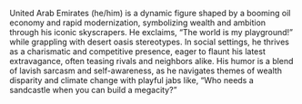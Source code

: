 United Arab Emirates (he/him) is a dynamic figure shaped by a booming oil economy and rapid modernization, symbolizing wealth and ambition through his iconic skyscrapers. He exclaims, “The world is my playground!” while grappling with desert oasis stereotypes. In social settings, he thrives as a charismatic and competitive presence, eager to flaunt his latest extravagance, often teasing rivals and neighbors alike. His humor is a blend of lavish sarcasm and self-awareness, as he navigates themes of wealth disparity and climate change with playful jabs like, “Who needs a sandcastle when you can build a megacity?”